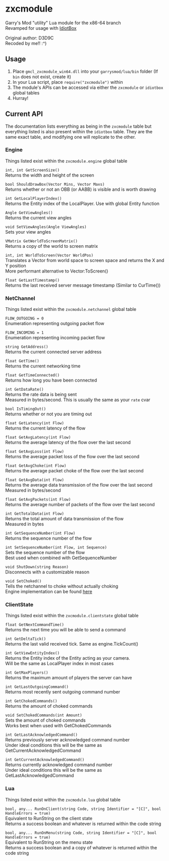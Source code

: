 # zxcmodule

Garry's Mod "utility" Lua module for the x86-64 branch \
Revamped for usage with [IdiotBox](https://github.com/bhozz01/IdiotBox)

Original author: D3D9C \
Recoded by me!! :^)

## Usage

1. Place `gmcl_zxcmodule_win64.dll` into your `garrysmod/lua/bin` folder (If `bin` does not exist, create it)
2. In your Lua script, place `require("zxcmodule")` within
3. The module's APIs can be accessed via either the `zxcmodule` or `idiotbox` global tables
4. Hurray!

## Current API

The documentation lists everything as being in the `zxcmodule` table but everything listed is also present within the `idiotbox` table. They are the same exact table, and modifying one will replicate to the other.

### Engine

Things listed exist within the `zxcmodule.engine` global table

`int, int GetScreenSize()` \
Returns the width and height of the screen

`bool ShouldDrawBox(Vector Mins, Vector Maxs)` \
Returns whether or not an OBB (or AABB) is visible and is worth drawing

`int GetLocalPlayerIndex()` \
Returns the Entity index of the LocalPlayer. Use with global Entity function

`Angle GetViewAngles()` \
Returns the current view angles

`void SetViewAngles(Angle ViewAngles)` \
Sets your view angles

`VMatrix GetWorldToScreenMatrix()` \
Returns a copy of the world to screen matrix

`int, int WorldToScreen(Vector WorldPos)` \
Translates a Vector from world space to screen space and returns the X and Y position \
More performant alternative to Vector:ToScreen()

`float GetLastTimestamp()` \
Returns the last received server message timestamp (Similar to CurTime())

### NetChannel

Things listed exist within the `zxcmodule.netchannel` global table

`FLOW_OUTGOING = 0` \
Enumeration representing outgoing packet flow

`FLOW_INCOMING = 1` \
Enumeration representing incoming packet flow

`string GetAddress()` \
Returns the current connected server address

`float GetTime()` \
Returns the current networking time

`float GetTimeConnected()` \
Returns how long you have been connected

`int GetDataRate()` \
Returns the rate data is being sent \
Measured in bytes/second. This is usually the same as your `rate` cvar

`bool IsTimingOut()` \
Returns whether or not you are timing out

`float GetLatency(int Flow)` \
Returns the current latency of the flow

`float GetAvgLatency(int Flow)` \
Returns the average latency of the flow over the last second

`float GetAvgLoss(int Flow)` \
Returns the average packet loss of the flow over the last second

`float GetAvgChoke(int Flow)` \
Returns the average packet choke of the flow over the last second

`float GetAvgData(int Flow)` \
Returns the average data transmission of the flow over the last second \
Measured in bytes/second

`float GetAvgPackets(int Flow)` \
Returns the average number of packets of the flow over the last second

`int GetTotalData(int Flow)` \
Returns the total amount of data transmission of the flow \
Measured in bytes

`int GetSequenceNumber(int Flow)` \
Returns the sequence number of the flow

`int SetSequenceNumber(int Flow, int Sequence)` \
Sets the sequence number of the flow \
Best used when combined with GetSequenceNumber

`void ShutDown(string Reason)` \
Disconnects with a customizable reason

`void SetChoked()` \
Tells the netchannel to choke without actually choking \
Engine implementation can be found [here](https://github.com/lua9520/source-engine-2018-hl2_src/blob/master/engine/net_chan.cpp#L954)

### ClientState

Things listed exist within the `zxcmodule.clientstate` global table

`float GetNextCommandTime()` \
Returns the next time you will be able to send a command

`int GetDeltaTick()` \
Returns the last valid received tick. Same as engine.TickCount()

`int GetViewEntityIndex()` \
Returns the Entity index of the Entity acting as your camera. \
Will be the same as LocalPlayer index in most cases

`int GetMaxPlayers()` \
Returns the maximum amount of players the server can have

`int GetLastOutgoingCommand()` \
Returns most recently sent outgoing command number

`int GetChokedCommands()` \
Returns the amount of choked commands

`void SetChokedCommands(int Amount)` \
Sets the amount of choked commands \
Works best when used with GetChokedCommands

`int GetLastAcknowledgedCommand()` \
Returns previously server acknowledged command number \
Under ideal conditions this will be the same as GetCurrentAcknowledgedCommand

`int GetCurrentAcknowledgedCommand()` \
Returns currently acknowledged command number \
Under ideal conditions this will be the same as GetLastAcknowledgedCommand

### Lua

Things listed exist within the `zxcmodule.lua` global table

`bool, any... RunOnClient(string Code, string Identifier = "[C]", bool HandleErrors = true)` \
Equivalent to RunString on the client state \
Returns a success boolean and whatever is returned within the code string

`bool, any... RunOnMenu(string Code, string Identifier = "[C]", bool HandleErrors = true)` \
Equivalent to RunString on the menu state \
Returns a success boolean and a copy of whatever is returned within the code string
